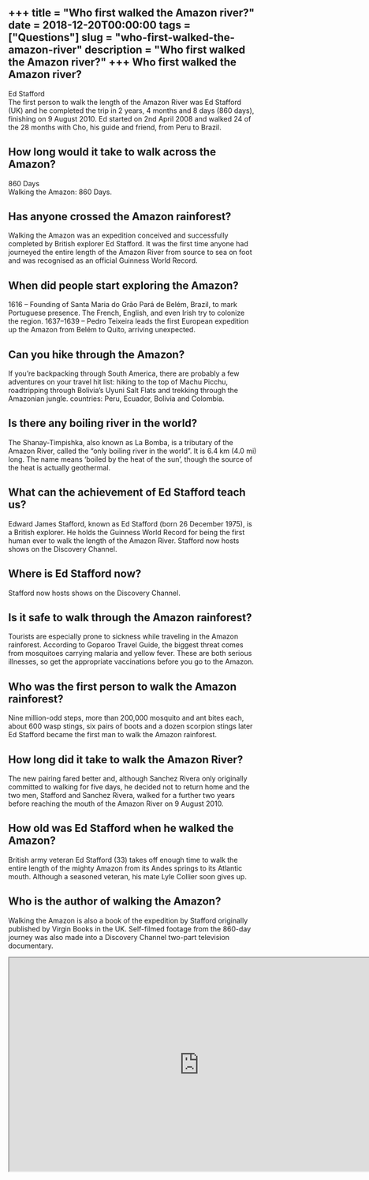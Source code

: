 +++
title = "Who first walked the Amazon river?"
date = 2018-12-20T00:00:00
tags = ["Questions"]
slug = "who-first-walked-the-amazon-river"
description = "Who first walked the Amazon river?"
+++
Who first walked the Amazon river?
----------------------------------

Ed Stafford  
The first person to walk the length of the Amazon River was Ed Stafford (UK) and he completed the trip in 2 years, 4 months and 8 days (860 days), finishing on 9 August 2010. Ed started on 2nd April 2008 and walked 24 of the 28 months with Cho, his guide and friend, from Peru to Brazil.

How long would it take to walk across the Amazon?
-------------------------------------------------

860 Days  
Walking the Amazon: 860 Days.

Has anyone crossed the Amazon rainforest?
-----------------------------------------

Walking the Amazon was an expedition conceived and successfully completed by British explorer Ed Stafford. It was the first time anyone had journeyed the entire length of the Amazon River from source to sea on foot and was recognised as an official Guinness World Record.

When did people start exploring the Amazon?
-------------------------------------------

1616 – Founding of Santa Maria do Grão Pará de Belém, Brazil, to mark Portuguese presence. The French, English, and even Irish try to colonize the region. 1637–1639 – Pedro Teixeira leads the first European expedition up the Amazon from Belém to Quito, arriving unexpected.

Can you hike through the Amazon?
--------------------------------

If you’re backpacking through South America, there are probably a few adventures on your travel hit list: hiking to the top of Machu Picchu, roadtripping through Bolivia’s Uyuni Salt Flats and trekking through the Amazonian jungle. countries: Peru, Ecuador, Bolivia and Colombia.

Is there any boiling river in the world?
----------------------------------------

The Shanay-Timpishka, also known as La Bomba, is a tributary of the Amazon River, called the “only boiling river in the world”. It is 6.4 km (4.0 mi) long. The name means ‘boiled by the heat of the sun’, though the source of the heat is actually geothermal.

What can the achievement of Ed Stafford teach us?
-------------------------------------------------

Edward James Stafford, known as Ed Stafford (born 26 December 1975), is a British explorer. He holds the Guinness World Record for being the first human ever to walk the length of the Amazon River. Stafford now hosts shows on the Discovery Channel.

Where is Ed Stafford now?
-------------------------

Stafford now hosts shows on the Discovery Channel.

Is it safe to walk through the Amazon rainforest?
-------------------------------------------------

Tourists are especially prone to sickness while traveling in the Amazon rainforest. According to Goparoo Travel Guide, the biggest threat comes from mosquitoes carrying malaria and yellow fever. These are both serious illnesses, so get the appropriate vaccinations before you go to the Amazon.

Who was the first person to walk the Amazon rainforest?
-------------------------------------------------------

Nine million-odd steps, more than 200,000 mosquito and ant bites each, about 600 wasp stings, six pairs of boots and a dozen scorpion stings later Ed Stafford became the first man to walk the Amazon rainforest.

How long did it take to walk the Amazon River?
----------------------------------------------

The new pairing fared better and, although Sanchez Rivera only originally committed to walking for five days, he decided not to return home and the two men, Stafford and Sanchez Rivera, walked for a further two years before reaching the mouth of the Amazon River on 9 August 2010.

How old was Ed Stafford when he walked the Amazon?
--------------------------------------------------

British army veteran Ed Stafford (33) takes off enough time to walk the entire length of the mighty Amazon from its Andes springs to its Atlantic mouth. Although a seasoned veteran, his mate Lyle Collier soon gives up.

Who is the author of walking the Amazon?
----------------------------------------

Walking the Amazon is also a book of the expedition by Stafford originally published by Virgin Books in the UK. Self-filmed footage from the 860-day journey was also made into a Discovery Channel two-part television documentary.

<iframe allow="accelerometer; autoplay; clipboard-write; encrypted-media; gyroscope; picture-in-picture" allowfullscreen="" class="__youtube_prefs__  epyt-is-override  no-lazyload" data-no-lazy="1" data-origheight="433" data-origwidth="770" data-skipgform_ajax_framebjll="" height="433" id="_ytid_93192" loading="lazy" src="https://www.youtube.com/embed/2wg47ogBRLs?enablejsapi=1&autoplay=0&cc_load_policy=0&cc_lang_pref=&iv_load_policy=1&loop=0&modestbranding=0&rel=1&fs=1&playsinline=0&autohide=2&theme=dark&color=red&controls=1&" title="YouTube player" width="770"></iframe>